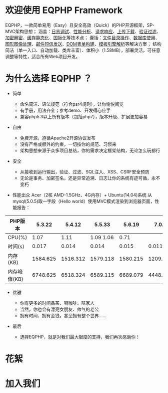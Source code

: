 欢迎使用 EQPHP Framework
===========================
EQPHP，一款简单易用（Easy）且安全高效（Quick）的PHP开源框架，SP-MVC架构思想；
涵盖：[日志调试](http://www.eqphp.com/file/manual/#22)、[性能分析](http://www.eqphp.com/file/manual/#22)、[请求响应](http://www.eqphp.com/file/manual/#22)、[上传下载](http://www.eqphp.com/file/manual/#22)、[验证过滤](http://www.eqphp.com/file/manual/#22)、[加密解密](http://www.eqphp.com/file/manual/#22)、[缓存静态化](http://www.eqphp.com/file/manual/#22)、[国际化](http://www.eqphp.com/file/manual/#22)等技术点；
囊括：[文件目录操作](http://www.eqphp.com/file/manual/#22)、[数据库使用](http://www.eqphp.com/file/manual/#22)、[图形图像处理](http://www.eqphp.com/file/manual/#22)、[邮件短信发送](http://www.eqphp.com/file/manual/#22)、[DOM表单构建](http://www.eqphp.com/file/manual/#22)、[模板引擎解析](http://www.eqphp.com/file/manual/#22)等解决方案；
结构简洁（单一入口、自动加载、类库丰富）、体积小（1.58MB），部署灵活，可任意调整等特性，适合所有Web项目开发。

为什么选择 EQPHP ？
===========================


* 简单
    * 命名简洁、语法规范（符合psr4规则），让你愉悦阅览
    * 有手册，用法齐全；参考demo、开发得心应手
    * 兼容php5.3以上所有版本（包括php7），版本升级、扩展更加容易


* 自由
    * 免费开源，遵循Apache2开源协议发布
    * 没有严格或额外的约束，一切按你的规范、习惯来
    * 架构思想来源于众多项目总结，你的需求决定框架结构，无论怎么玩都行


* 安全
    * 从接收到运行输出，验证、过滤、SQL注入、XSS、CSRF安全预防
    * 无论是事务、加密签名，还是异常追溯、日志让你的系统有迹可循，永不变朽


* 性能出众
Acer（2核 AMD-1.5GHz、4G内存）+ Ubuntu(14.04)系统
从mysql(5.0.5)取一字段（Hello world）使用MVC模式渲染到浏览器页面，性能报告：

| PHP版本 | 5.3.22 | 5.4.12 | 5.5.33 | 5.6.19 | 7.0.4|
| ------- | ------ | ------ | ------ | ------ | -----|
|CPU(%) | 1.07 | 1.11 | 1.09	1.06 | 0.71|
|时间(s) | 0.017 | 0.014 | 0.014 | 0.015 | 0.011|
|内存(KB) | 1584.625 | 1516.312 | 1579.118 | 1580.215 | 1209.496|
|内存峰值(KB) | 6748.625 | 6518.324 | 6589.115 | 6689.079 | 4448.151|


* 优雅
    * 你有更多的时间品茶、喝咖啡、陪家人
    * 当然，你也会有漂亮女朋友、帅气的老公
    * 拥有时间、拥有金钱，甚至拥有整个世界……


* 最后
    * 选择EQPHP，就是对我们最大限度的支持，我们再次感谢你！



花絮
===========================





加入我们
===========================
